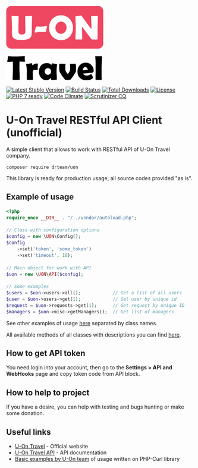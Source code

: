 ![U-On Travel Logo](u-on.png)

[![Latest Stable Version](https://poser.pugx.org/drteam/uon/v/stable)](https://packagist.org/packages/drteam/uon)
[![Build Status](https://travis-ci.org/DrTeamRocks/uon.svg?branch=master)](https://travis-ci.org/DrTeamRocks/uon)
[![Total Downloads](https://poser.pugx.org/drteam/uon/downloads)](https://packagist.org/packages/drteam/uon)
[![License](https://poser.pugx.org/drteam/uon/license)](https://packagist.org/packages/drteam/uon)
[![PHP 7 ready](https://php7ready.timesplinter.ch/DrTeamRocks/uon/master/badge.svg)](https://travis-ci.org/DrTeamRocks/uon)
[![Code Climate](https://codeclimate.com/github/DrTeamRocks/uon/badges/gpa.svg)](https://codeclimate.com/github/DrTeamRocks/uon)
[![Scrutinizer CQ](https://scrutinizer-ci.com/g/drteamrocks/uon/badges/quality-score.png?b=master)](https://scrutinizer-ci.com/g/drteamrocks/uon/)

# U-On Travel RESTful API Client (unofficial)

A simple client that allows to work with RESTful API of U-On Travel company.

    composer require drteam/uon

This library is ready for production usage, all source codes provided "as is".

## Example of usage

```php
<?php
require_once __DIR__ . "/../vendor/autoload.php";

// Class with configuration options
$config = new \UON\Config();
$config
    ->set('token', 'some_token')
    ->set('timeout', 10);

// Main object for work with API
$uon = new \UON\API($config);

// Some examples
$users = $uon->users->all();            // Get a list of all users
$user = $uon->users->get(1);            // Get user by unique id
$request = $uon->requests->get(1);      // Get request by unique ID
$managers = $uon->misc->getManagers();  // Get list of managers
```

See other examples of usage [here](extra) separated by class names.

All available methods of all classes with descriptions you can find [here](README.API.md).

## How to get API token

You need login into your account, then go to the
**Settings > API and WebHooks** page and copy token code from API block.

## How to help to project

If you have a desire, you can help with testing and bugs hunting or
make some donation.

## Useful links

* [U-On Travel](https://u-on.ru) - Official website
* [U-On Travel API](https://api.u-on.ru/doc) - API documentation
* [Basic examples by U-On team](README.BASIC.md) of usage written on PHP-Curl library
